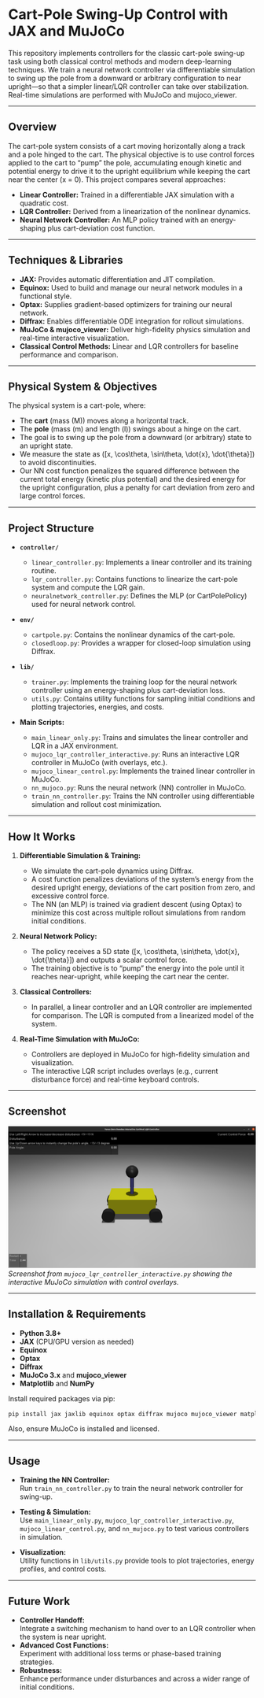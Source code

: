 # Cart-Pole Swing-Up Control with JAX and MuJoCo

This repository implements controllers for the classic cart-pole swing-up task using both classical control methods and modern deep-learning techniques. We train a neural network controller via differentiable simulation to swing up the pole from a downward or arbitrary configuration to near upright—so that a simpler linear/LQR controller can take over stabilization. Real-time simulations are performed with MuJoCo and mujoco_viewer.

---

## Overview

The cart-pole system consists of a cart moving horizontally along a track and a pole hinged to the cart. The physical objective is to use control forces applied to the cart to “pump” the pole, accumulating enough kinetic and potential energy to drive it to the upright equilibrium while keeping the cart near the center (x = 0). This project compares several approaches:

- **Linear Controller:** Trained in a differentiable JAX simulation with a quadratic cost.
- **LQR Controller:** Derived from a linearization of the nonlinear dynamics.
- **Neural Network Controller:** An MLP policy trained with an energy-shaping plus cart-deviation cost function.

---

## Techniques & Libraries

- **JAX:** Provides automatic differentiation and JIT compilation.
- **Equinox:** Used to build and manage our neural network modules in a functional style.
- **Optax:** Supplies gradient-based optimizers for training our neural network.
- **Diffrax:** Enables differentiable ODE integration for rollout simulations.
- **MuJoCo & mujoco_viewer:** Deliver high-fidelity physics simulation and real-time interactive visualization.
- **Classical Control Methods:** Linear and LQR controllers for baseline performance and comparison.

---

## Physical System & Objectives

The physical system is a cart-pole, where:
- The **cart** (mass \(M\)) moves along a horizontal track.
- The **pole** (mass \(m\) and length \(l\)) swings about a hinge on the cart.
- The goal is to swing up the pole from a downward (or arbitrary) state to an upright state.
- We measure the state as \([x, \cos\theta, \sin\theta, \dot{x}, \dot{\theta}]\) to avoid discontinuities.
- Our NN cost function penalizes the squared difference between the current total energy (kinetic plus potential) and the desired energy for the upright configuration, plus a penalty for cart deviation from zero and large control forces.

---

## Project Structure

- **`controller/`**  
  - `linear_controller.py`: Implements a linear controller and its training routine.  
  - `lqr_controller.py`: Contains functions to linearize the cart-pole system and compute the LQR gain.  
  - `neuralnetwork_controller.py`: Defines the MLP (or CartPolePolicy) used for neural network control.
  
- **`env/`**  
  - `cartpole.py`: Contains the nonlinear dynamics of the cart-pole.  
  - `closedloop.py`: Provides a wrapper for closed-loop simulation using Diffrax.
  
- **`lib/`**  
  - `trainer.py`: Implements the training loop for the neural network controller using an energy-shaping plus cart-deviation loss.  
  - `utils.py`: Contains utility functions for sampling initial conditions and plotting trajectories, energies, and costs.
  
- **Main Scripts:**  
  - `main_linear_only.py`: Trains and simulates the linear controller and LQR in a JAX environment.  
  - `mujoco_lqr_controller_interactive.py`: Runs an interactive LQR controller in MuJoCo (with overlays, etc.).  
  - `mujoco_linear_control.py`: Implements the trained linear controller in MuJoCo.  
  - `nn_mujoco.py`: Runs the neural network (NN) controller in MuJoCo.  
  - `train_nn_controller.py`: Trains the NN controller using differentiable simulation and rollout cost minimization.

---

## How It Works

1. **Differentiable Simulation & Training:**  
   - We simulate the cart-pole dynamics using Diffrax.  
   - A cost function penalizes deviations of the system’s energy from the desired upright energy, deviations of the cart position from zero, and excessive control force.
   - The NN (an MLP) is trained via gradient descent (using Optax) to minimize this cost across multiple rollout simulations from random initial conditions.

2. **Neural Network Policy:**  
   - The policy receives a 5D state \([x, \cos\theta, \sin\theta, \dot{x}, \dot{\theta}]\) and outputs a scalar control force.
   - The training objective is to “pump” the energy into the pole until it reaches near-upright, while keeping the cart near the center.

3. **Classical Controllers:**  
   - In parallel, a linear controller and an LQR controller are implemented for comparison. The LQR is computed from a linearized model of the system.

4. **Real-Time Simulation with MuJoCo:**  
   - Controllers are deployed in MuJoCo for high-fidelity simulation and visualization.  
   - The interactive LQR script includes overlays (e.g., current disturbance force) and real-time keyboard controls.

---

## Screenshot

![LQR Interactive](mujoco_lqr_controller_interactive.png)  
*Screenshot from `mujoco_lqr_controller_interactive.py` showing the interactive MuJoCo simulation with control overlays.*

---

## Installation & Requirements

- **Python 3.8+**
- **JAX** (CPU/GPU version as needed)
- **Equinox**
- **Optax**
- **Diffrax**
- **MuJoCo 3.x** and **mujoco_viewer**
- **Matplotlib** and **NumPy**

Install required packages via pip:
```bash
pip install jax jaxlib equinox optax diffrax mujoco mujoco_viewer matplotlib numpy
```
Also, ensure MuJoCo is installed and licensed.

---

## Usage

- **Training the NN Controller:**  
  Run `train_nn_controller.py` to train the neural network controller for swing-up.
  
- **Testing & Simulation:**  
  Use `main_linear_only.py`, `mujoco_lqr_controller_interactive.py`, `mujoco_linear_control.py`, and `nn_mujoco.py` to test various controllers in simulation.

- **Visualization:**  
  Utility functions in `lib/utils.py` provide tools to plot trajectories, energy profiles, and control costs.

---

## Future Work

- **Controller Handoff:**  
  Integrate a switching mechanism to hand over to an LQR controller when the system is near upright.
- **Advanced Cost Functions:**  
  Experiment with additional loss terms or phase-based training strategies.
- **Robustness:**  
  Enhance performance under disturbances and across a wider range of initial conditions.
